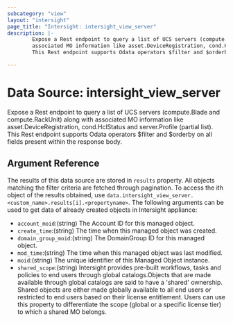 ```yaml
---
subcategory: "view"
layout: "intersight"
page_title: "Intersight: intersight_view_server"
description: |-
        Expose a Rest endpoint to query a list of UCS servers (compute.Blade and compute.RackUnit) along with
        associated MO information like asset.DeviceRegistration, cond.HclStatus and server.Profile (partial list).
        This Rest endpoint supports Odata operators $filter and $orderby on all fields present within the response body.

---
```


# Data Source: intersight_view_server
Expose a Rest endpoint to query a list of UCS servers (compute.Blade and compute.RackUnit) along with
associated MO information like asset.DeviceRegistration, cond.HclStatus and server.Profile (partial list).
This Rest endpoint supports Odata operators $filter and $orderby on all fields present within the response body.
## Argument Reference
The results of this data source are stored in `results` property.
All objects matching the filter criteria are fetched through pagination.
To access the ith object of the results obtained, use `data.intersight_view_server.<custom_name>.results[i].<propertyname>`.
The following arguments can be used to get data of already created objects in Intersight appliance:
* `account_moid`:(string) The Account ID for this managed object. 
* `create_time`:(string) The time when this managed object was created. 
* `domain_group_moid`:(string) The DomainGroup ID for this managed object. 
* `mod_time`:(string) The time when this managed object was last modified. 
* `moid`:(string) The unique identifier of this Managed Object instance. 
* `shared_scope`:(string) Intersight provides pre-built workflows, tasks and policies to end users through global catalogs.Objects that are made available through global catalogs are said to have a 'shared' ownership. Shared objects are either made globally available to all end users or restricted to end users based on their license entitlement. Users can use this property to differentiate the scope (global or a specific license tier) to which a shared MO belongs. 
 
